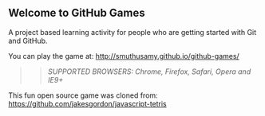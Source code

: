 ## Welcome to GitHub Games

A project based learning activity for people who are getting started with Git and GitHub.

You can play the game at: http://smuthusamy.github.io/github-games/

>> _*SUPPORTED BROWSERS*: Chrome, Firefox, Safari, Opera and IE9+_

This fun open source game was cloned from: https://github.com/jakesgordon/javascript-tetris
